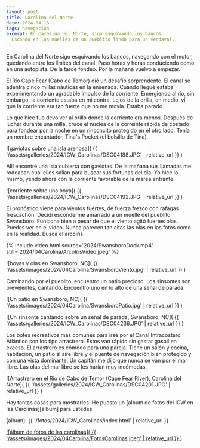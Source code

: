 ```yaml
---
layout: post
title: Carolina del Norte
date: 2024-04-13
tags: navegación
excerpt: En Carolina del Norte, sigo esquivando los bancos.
  Escondo en los muelles de un pueblito lindo para un vendaval.
---
```


En Carolina del Norte sigo esquivando los bancos, navegando con el motor,
quedando entre los límites del canal.  Paso horas y horas conduciendo como en
una autopista.  De la tarde fondeo. Por la mañana vuelvo a empezar.

El Río Cape Fear (Cabo de Temor) dió un desafío sorprendente.
El canal se adentra cinco millas náuticas en la ensenada.
Cuando llegué estaba experimentando un agradable impulso de la
corriente. Emergiendo al río, sin embargo, la corriente estaba en mi contra.
Lejos de la orilla, en medio, ví que la corriente era tan fuerte que no
me movía. Estaba parado.

Lo que hice fue devolver al orillo donde la corriente era menos.
Después de luchar durante una milla, crucé el núclea de la correinte rápida de
costado para fondear por la noche en un rinconcito protegido en el otro lado.
Tenía un nombre encantador, Tina's Pocket (el bolsillo de Tina).

![gaviotas sobre una isla arenosa](
  {{ '/assets/galleries/2024/ICW_Carolinas/DSC04188.JPG' | relative_url }}
)

Allí encontré una isla cubierta con gaviotas. De la mañana sus llamadas
me rodeaban cual ellos salían para buscar sus fortunas del día. Yo hice
lo mismo, yendo ahora con la corriente favorable de la marea entrante.

![corriente sobre una boya](
  {{ '/assets/galleries/2024/ICW_Carolinas/DSC04192.JPG' | relative_url }}
)

El pronóstico viene para vientos fuertes, de fuerza frezco con rafagas
frescachón. Decidí esconderme amarrado a un muelle del pueblito Swansboro.
Funciona bien a pesar de que el viento agitó fuertes olas. Puedes ver en
el video. Nunca parecen tan altas las olas en las fotos como en la realidad.
Busca el arcoiris.

{% include video.html
  source='2024/SwansboroDock.mp4'
  still='2024/04Carolina/ArcoIrisVideo.jpeg'
%}

![boyas y olas en Swansboro, NC](
  {{ '/assets/images/2024/04Carolina/SwansboroViento.jpg' | relative_url }}
)

Caminando por el pueblito, encuentro un patio precioso.
Los sinsontes son prevelentes, cantando. Encuentro uno en lo alto de
una señal de parada.

![Un patio en Swansboro, NC](
  {{ '/assets/images/2024/04Carolina/SwansboroPatio.jpg' | relative_url }}
)

![Un sinsonte cantando sobre un señal de parada, Swansboro, NC](
  {{ '/assets/galleries/2024/ICW_Carolinas/DSC04236.JPG' | relative_url }}
)

Los botes recreativos más comunes para irse por el Canal Intracostero Atlántico
son los tipo arrastrero. Estos van rápido sin gastar gasoil en exceso.
El arrastrero es cómodo para una pareja. Tiene un salón y cocina, habitación,
un patio al aire libre y el puente de navegación bien protegido y con una vista
dominante. Un capitán me dijo que nunca se van por el mar libre. Las olas
del mar libre se les harían muy incómodas.

![Arrastrero en el Río de Cabo de Temor (Cape Fear River), Carolina del Norte](
  {{ '/assets/galleries/2024/ICW_Carolinas/DSC04201.JPG' | relative_url }}
)

Hay tantas cosas para mostrarles.
He puesto un [álbum de fotos del ICW en las Carolinas][álbum] para ustedes.

[álbum]: {{ '/fotos/2024/ICW_Carolinas/index.html' | relative_url }}

<a href="{{'/fotos/2024/ICW_Carolinas/index.html' | relative_url }}">
![álbum de fotos de las carolinas](
  {{ '/assets/images/2024/04Carolina/FotosCarolinas.jpeg' | relative_url }}
)
</a>
